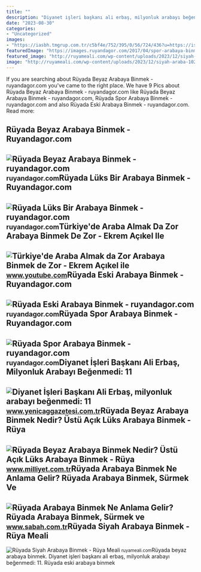 ```yaml
---
title: ""
description: "Diyanet i̇şleri başkanı ali erbaş, milyonluk arabayı beğenmedi: 11"
date: "2023-08-30"
categories:
- "Uncategorized"
images:
- "https://iasbh.tmgrup.com.tr/c5bf4e/752/395/0/56/724/436?u=https://isbh.tmgrup.com.tr/sbh/2021/08/24/ruyada-arabaya-binmek-ne-anlama-gelir-ruyada-arabaya-binmek-ve-gezmek-anlami-nedir-1629812779279.jpg"
featuredImage: "https://images.ruyandagor.com/2017/04/spor-arabaya-binmek-1301.jpg"
featured_image: "http://ruyameali.com/wp-content/uploads/2023/12/siyah-araba-1024x576.jpg"
image: "http://ruyameali.com/wp-content/uploads/2023/12/siyah-araba-1024x576.jpg"
---
```


If you are searching about Rüyada Beyaz Arabaya Binmek - ruyandagor.com you've came to the right place. We have 9 Pics about Rüyada Beyaz Arabaya Binmek - ruyandagor.com like Rüyada Beyaz Arabaya Binmek - ruyandagor.com, Rüyada Spor Arabaya Binmek - ruyandagor.com and also Rüyada Eski Arabaya Binmek - ruyandagor.com. Read more:

Rüyada Beyaz Arabaya Binmek - Ruyandagor.com
--------------------------------------------

 ![Rüyada Beyaz Arabaya Binmek - ruyandagor.com](https://images.ruyandagor.com/2017/04/beyaz-arabaya-binmek-1344.jpg) <small>ruyandagor.com</small>Rüyada Lüks Bir Arabaya Binmek - Ruyandagor.com
-----------------------------------------------

 ![Rüyada Lüks Bir Arabaya Binmek - ruyandagor.com](https://images.ruyandagor.com/2017/04/luks-bir-arabaya-binmek-2329.jpg) <small>ruyandagor.com</small>Türkiye'de Araba Almak Da Zor Arabaya Binmek De Zor - Ekrem Açıkel Ile
----------------------------------------------------------------------

 ![Türkiye'de Araba Almak da Zor Arabaya Binmek de Zor - Ekrem Açıkel ile](https://i.ytimg.com/vi/9BBMX7uGtXU/maxresdefault.jpg) <small>www.youtube.com</small>Rüyada Eski Arabaya Binmek - Ruyandagor.com
-------------------------------------------

 ![Rüyada Eski Arabaya Binmek - ruyandagor.com](https://images.ruyandagor.com/2017/04/eski-arabaya-binmek-0101.jpg) <small>ruyandagor.com</small>Rüyada Spor Arabaya Binmek - Ruyandagor.com
-------------------------------------------

 ![Rüyada Spor Arabaya Binmek - ruyandagor.com](https://images.ruyandagor.com/2017/04/spor-arabaya-binmek-1301.jpg) <small>ruyandagor.com</small>Diyanet İşleri Başkanı Ali Erbaş, Milyonluk Arabayı Beğenmedi: 11
-----------------------------------------------------------------

 ![Diyanet İşleri Başkanı Ali Erbaş, milyonluk arabayı beğenmedi: 11](https://cdn.yenicaggazetesi.com.tr/news/2021/12/261220211007447073600.jpg) <small>www.yenicaggazetesi.com.tr</small>Rüyada Beyaz Arabaya Binmek Nedir? Üstü Açık Lüks Arabaya Binmek - Rüya
-----------------------------------------------------------------------

 ![Rüyada Beyaz Arabaya Binmek Nedir? Üstü Açık Lüks Arabaya Binmek - Rüya](https://i2.milimaj.com/i/milliyet/75/0x410/5fca039955428721204f3764.jpg) <small>www.milliyet.com.tr</small>Rüyada Arabaya Binmek Ne Anlama Gelir? Rüyada Arabaya Binmek, Sürmek Ve
-----------------------------------------------------------------------

 ![Rüyada Arabaya Binmek Ne Anlama Gelir? Rüyada Arabaya Binmek, Sürmek ve](https://iasbh.tmgrup.com.tr/c5bf4e/752/395/0/56/724/436?u=https://isbh.tmgrup.com.tr/sbh/2021/08/24/ruyada-arabaya-binmek-ne-anlama-gelir-ruyada-arabaya-binmek-ve-gezmek-anlami-nedir-1629812779279.jpg) <small>www.sabah.com.tr</small>Rüyada Siyah Arabaya Binmek - Rüya Meali
----------------------------------------

 ![Rüyada Siyah Arabaya Binmek - Rüya Meali](http://ruyameali.com/wp-content/uploads/2023/12/siyah-araba-1024x576.jpg) <small>ruyameali.com</small>Rüyada beyaz arabaya binmek. Diyanet i̇şleri başkanı ali erbaş, milyonluk arabayı beğenmedi: 11. Rüyada eski arabaya binmek
